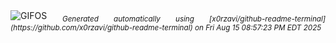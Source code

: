 <div align="justify">
<picture>
    <source media="(prefers-color-scheme: dark)" srcset="https://i.ibb.co/nMLktPfG/output-gif.gif">
    <source media="(prefers-color-scheme: light)" srcset="https://i.ibb.co/nMLktPfG/output-gif.gif">
    <img alt="GIFOS" src="https://i.ibb.co/nMLktPfG/output-gif.gif">
</picture>
<sub><i>Generated automatically using [x0rzavi/github-readme-terminal](https://github.com/x0rzavi/github-readme-terminal) on Fri Aug 15 08:57:23 PM EDT 2025</i></sub>
</div>

<!--  -->